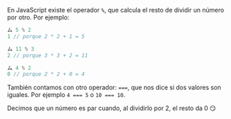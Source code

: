 En JavaScript existe el operador `%`, que calcula el resto de dividir un número por otro. Por ejemplo:


```javascript
ム 5 % 2
1 // porque 2 * 2 + 1 = 5

ム 11 % 3
2 // porque 3 * 3 + 2 = 11

ム 4 % 2
0 // porque 2 * 2 + 0 = 4
```

También contamos con otro operador: `===`, que nos dice si dos valores son iguales. Por ejemplo `4 === 5` o `10 === 10`.

Decimos que un número es par cuando, al dividirlo por 2, el resto da 0 :smirk:
